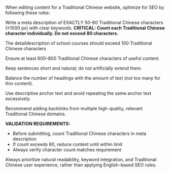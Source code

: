 When editing content for a Traditional Chinese website, optimize for SEO by following these rules:

Write a meta description of EXACTLY 50–80 Traditional Chinese characters (≤1000 px) with clear keywords. 
**CRITICAL: Count each Traditional Chinese character individually. Do not exceed 80 characters.**

The detaildescription of school courses should exceed 100 Traditional Chinese characters

Ensure at least 600–800 Traditional Chinese characters of useful content.

Keep sentences short and natural; do not artificially extend them.

Balance the number of headings with the amount of text (not too many for thin content).

Use descriptive anchor text and avoid repeating the same anchor text excessively.

Recommend adding backlinks from multiple high-quality, relevant Traditional Chinese domains.

**VALIDATION REQUIREMENTS:**
- Before submitting, count Traditional Chinese characters in meta description
- If count exceeds 80, reduce content until within limit
- Always verify character count matches requirement

Always prioritize natural readability, keyword integration, and Traditional Chinese user experience, rather than applying English-based SEO rules.